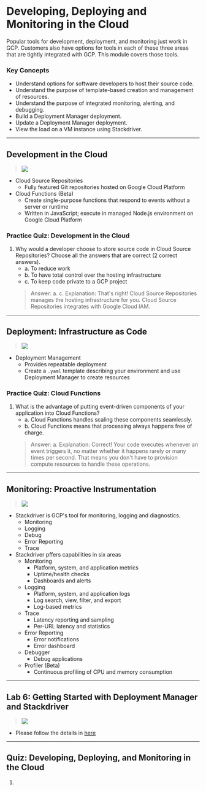 # Developing, Deploying and Monitoring in the Cloud

Popular tools for development, deployment, and monitoring just work in GCP. Customers also have options for tools in each of these three areas that are tightly integrated with GCP. This module covers those tools.

### Key Concepts

* Understand options for software developers to host their source code.
* Understand the purpose of template-based creation and management of resources.
* Understand the purpose of integrated monitoring, alerting, and debugging.
* Build a Deployment Manager deployment.
* Update a Deployment Manager deployment.
* View the load on a VM instance using Stackdriver.

---
## Development in the Cloud

> [![](https://img.youtube.com/vi//0.jpg)](https://youtu.be/)

* Cloud Source Repositories
    * Fully featured Git repositories hosted on Google Cloud Platform
* Cloud Functions (Beta)
    * Create single-purpose functions that respond to events without a server or runtime
    * Written in JavaScript; execute in managed Node.js environment on Google Cloud Platform

### Practice Quiz: Development in the Cloud

1. Why would a developer choose to store source code in Cloud Source Repositories? Choose all the answers that are correct (2 correct answers).
    * a. To reduce work
    * b. To have total control over the hosting infrastructure
    * c. To keep code private to a GCP project
    > Answer: a. c.
    > Explanation: That's right! Cloud Source Repositories manages the hosting infrastructure for you. Cloud Source Repositories integrates with Google Cloud IAM.

---
## Deployment: Infrastructure as Code

> [![](https://img.youtube.com/vi//0.jpg)](https://youtu.be/)

* Deployment Management
    * Provides repeatable deployment
    * Create a `.yaml` template describing your environment and use Deployment Manager to create resources

### Practice Quiz: Cloud Functions

1. What is the advantage of putting event-driven components of your application into Cloud Functions?
    * a. Cloud Functions handles scaling these components seamlessly.
    * b. Cloud Functions means that processing always happens free of charge.
    > Answer: a.
    > Explanation: Correct! Your code executes whenever an event triggers it, no matter whether it happens rarely or many times per second. That means you don't have to provision compute resources to handle these operations.

---
## Monitoring: Proactive Instrumentation

> [![](https://img.youtube.com/vi//0.jpg)](https://youtu.be/)

* Stackdriver is GCP's tool for monitoring, logging and diagnostics.
    * Monitoring
    * Logging
    * Debug
    * Error Reporting
    * Trace
* Stackdriver pffers capabilities in six areas
    * Monitoring
        * Platform, system, and application metrics
        * Uptime/health checks
        * Dashboards and alerts
    * Logging
        * Platform, system, and application logs
        * Log search, view, filter, and export
        * Log-based metrics
    * Trace
        * Latency reporting and sampling
        * Per-URL latency and statistics
    * Error Reporting
        * Error notifications
        * Error dashboard
    * Debugger
        * Debug applications
    * Profiler (Beta)
        * Continuous profiling of CPU and memory consumption

---
## Lab 6: Getting Started with Deployment Manager and Stackdriver

> [![](https://img.youtube.com/vi//0.jpg)](https://youtu.be/)

* Please follow the details in [here](./Lab-6.md)

---
## Quiz: Developing, Deploying, and Monitoring in the Cloud

1. 
